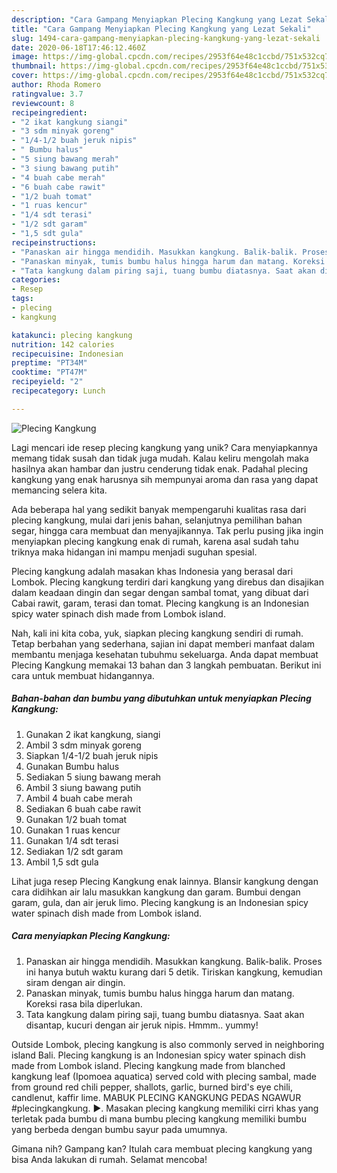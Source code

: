 ```yaml
---
description: "Cara Gampang Menyiapkan Plecing Kangkung yang Lezat Sekali"
title: "Cara Gampang Menyiapkan Plecing Kangkung yang Lezat Sekali"
slug: 1494-cara-gampang-menyiapkan-plecing-kangkung-yang-lezat-sekali
date: 2020-06-18T17:46:12.460Z
image: https://img-global.cpcdn.com/recipes/2953f64e48c1ccbd/751x532cq70/plecing-kangkung-foto-resep-utama.jpg
thumbnail: https://img-global.cpcdn.com/recipes/2953f64e48c1ccbd/751x532cq70/plecing-kangkung-foto-resep-utama.jpg
cover: https://img-global.cpcdn.com/recipes/2953f64e48c1ccbd/751x532cq70/plecing-kangkung-foto-resep-utama.jpg
author: Rhoda Romero
ratingvalue: 3.7
reviewcount: 8
recipeingredient:
- "2 ikat kangkung siangi"
- "3 sdm minyak goreng"
- "1/4-1/2 buah jeruk nipis"
- " Bumbu halus"
- "5 siung bawang merah"
- "3 siung bawang putih"
- "4 buah cabe merah"
- "6 buah cabe rawit"
- "1/2 buah tomat"
- "1 ruas kencur"
- "1/4 sdt terasi"
- "1/2 sdt garam"
- "1,5 sdt gula"
recipeinstructions:
- "Panaskan air hingga mendidih. Masukkan kangkung. Balik-balik. Proses ini hanya butuh waktu kurang dari 5 detik. Tiriskan kangkung, kemudian siram dengan air dingin."
- "Panaskan minyak, tumis bumbu halus hingga harum dan matang. Koreksi rasa bila diperlukan."
- "Tata kangkung dalam piring saji, tuang bumbu diatasnya. Saat akan disantap, kucuri dengan air jeruk nipis. Hmmm.. yummy!"
categories:
- Resep
tags:
- plecing
- kangkung

katakunci: plecing kangkung 
nutrition: 142 calories
recipecuisine: Indonesian
preptime: "PT34M"
cooktime: "PT47M"
recipeyield: "2"
recipecategory: Lunch

---
```



![Plecing Kangkung](https://img-global.cpcdn.com/recipes/2953f64e48c1ccbd/751x532cq70/plecing-kangkung-foto-resep-utama.jpg)

Lagi mencari ide resep plecing kangkung yang unik? Cara menyiapkannya memang tidak susah dan tidak juga mudah. Kalau keliru mengolah maka hasilnya akan hambar dan justru cenderung tidak enak. Padahal plecing kangkung yang enak harusnya sih mempunyai aroma dan rasa yang dapat memancing selera kita.

Ada beberapa hal yang sedikit banyak mempengaruhi kualitas rasa dari plecing kangkung, mulai dari jenis bahan, selanjutnya pemilihan bahan segar, hingga cara membuat dan menyajikannya. Tak perlu pusing jika ingin menyiapkan plecing kangkung enak di rumah, karena asal sudah tahu triknya maka hidangan ini mampu menjadi suguhan spesial.

Plecing kangkung adalah masakan khas Indonesia yang berasal dari Lombok. Plecing kangkung terdiri dari kangkung yang direbus dan disajikan dalam keadaan dingin dan segar dengan sambal tomat, yang dibuat dari Cabai rawit, garam, terasi dan tomat. Plecing kangkung is an Indonesian spicy water spinach dish made from Lombok island.


Nah, kali ini kita coba, yuk, siapkan plecing kangkung sendiri di rumah. Tetap berbahan yang sederhana, sajian ini dapat memberi manfaat dalam membantu menjaga kesehatan tubuhmu sekeluarga. Anda dapat membuat Plecing Kangkung memakai 13 bahan dan 3 langkah pembuatan. Berikut ini cara untuk membuat hidangannya.

<!--inarticleads1-->

##### Bahan-bahan dan bumbu yang dibutuhkan untuk menyiapkan Plecing Kangkung:

1. Gunakan 2 ikat kangkung, siangi
1. Ambil 3 sdm minyak goreng
1. Siapkan 1/4-1/2 buah jeruk nipis
1. Gunakan  Bumbu halus
1. Sediakan 5 siung bawang merah
1. Ambil 3 siung bawang putih
1. Ambil 4 buah cabe merah
1. Sediakan 6 buah cabe rawit
1. Gunakan 1/2 buah tomat
1. Gunakan 1 ruas kencur
1. Gunakan 1/4 sdt terasi
1. Sediakan 1/2 sdt garam
1. Ambil 1,5 sdt gula


Lihat juga resep Plecing Kangkung enak lainnya. Blansir kangkung dengan cara didihkan air lalu masukkan kangkung dan garam. Bumbui dengan garam, gula, dan air jeruk limo. Plecing kangkung is an Indonesian spicy water spinach dish made from Lombok island. 

<!--inarticleads2-->

##### Cara menyiapkan Plecing Kangkung:

1. Panaskan air hingga mendidih. Masukkan kangkung. Balik-balik. Proses ini hanya butuh waktu kurang dari 5 detik. Tiriskan kangkung, kemudian siram dengan air dingin.
1. Panaskan minyak, tumis bumbu halus hingga harum dan matang. Koreksi rasa bila diperlukan.
1. Tata kangkung dalam piring saji, tuang bumbu diatasnya. Saat akan disantap, kucuri dengan air jeruk nipis. Hmmm.. yummy!


Outside Lombok, plecing kangkung is also commonly served in neighboring island Bali. Plecing kangkung is an Indonesian spicy water spinach dish made from Lombok island. Plecing kangkung made from blanched kangkung leaf (Ipomoea aquatica) served cold with plecing sambal, made from ground red chili pepper, shallots, garlic, burned bird&#39;s eye chili, candlenut, kaffir lime. MABUK PLECING KANGKUNG PEDAS NGAWUR #plecingkangkung. ►. Masakan plecing kangkung memiliki cirri khas yang terletak pada bumbu di mana bumbu plecing kangkung memiliki bumbu yang berbeda dengan bumbu sayur pada umumnya. 

Gimana nih? Gampang kan? Itulah cara membuat plecing kangkung yang bisa Anda lakukan di rumah. Selamat mencoba!
